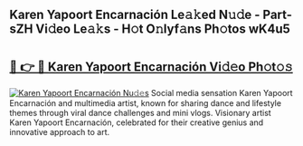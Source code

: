 ## Karen Yapoort Encarnación Le𝚊𝚔ed N𝚞𝚍e - Part-sZH Vi𝚍eo Le𝚊𝚔s - H𝚘t O𝚗lyf𝚊ns Ph𝚘tos wK4u5

# <h2><a href="http://hf0jwq.feru.top/?c=Karen+Yapoort+Encarnaci%c3%b3n">🔗 👉 🔴 Karen Yapoort Encarnación Vi𝚍𝚎o Ph𝚘t𝚘𝚜</a></h2>

[![Karen Yapoort Encarnación Nu𝚍𝚎s](https://i.imgur.com/0TWrTi3.gif)](http://hf0jwq.feru.top/?c=Karen+Yapoort+Encarnaci%c3%b3n)
Social media sensation Karen Yapoort Encarnación and multimedia artist, known for sharing dance and lifestyle themes through viral dance challenges and mini vlogs. Visionary artist Karen Yapoort Encarnación, celebrated for their creative genius and innovative approach to art. 

